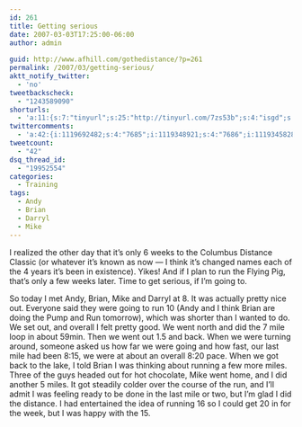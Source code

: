 ```yaml
---
id: 261
title: Getting serious
date: 2007-03-03T17:25:00-06:00
author: admin
  
guid: http://www.afhill.com/gothedistance/?p=261
permalink: /2007/03/getting-serious/
aktt_notify_twitter:
  - 'no'
tweetbackscheck:
  - "1243589090"
shorturls:
  - 'a:11:{s:7:"tinyurl";s:25:"http://tinyurl.com/7zs53b";s:4:"isgd";s:17:"http://is.gd/fVhv";s:5:"bitly";s:18:"http://bit.ly/6mFw";s:5:"snipr";s:22:"http://snipr.com/a2e7c";s:5:"snurl";s:22:"http://snurl.com/a2e7c";s:7:"snipurl";s:24:"http://snipurl.com/a2e7c";s:4:"trim";s:17:"http://tr.im/77zv";s:5:"adjix";s:207:"(10 Jan 2008 temporary restriction: API requires valid partnerID or partnerEmail key in request. Contact us if this affects you.) Invalid Adjix request. API documentation @ http://web.adjix.com/AdjixAPI.html";s:4:"advu";s:203:"(10 Jan 2008 temporary restriction: API requires valid partnerID or partnerEmail key in request. Contact us if this affects you.) Invalid Adjix request. API documentation @ http://web.ad.vu/AdjixAPI.html";s:4:"zima";s:15:"This is a test.";s:9:"permalink";s:60:"http://www.afhill.com/gothedistance/2007/03/getting-serious/";}'
twittercomments:
  - 'a:42:{i:1119692482;s:4:"7685";i:1119348921;s:4:"7686";i:1119345828;s:4:"7687";i:1119344814;s:4:"7688";i:1119341277;s:4:"7689";i:1119340783;s:4:"7690";i:1119269818;s:4:"7691";i:1119269354;s:4:"7692";i:1119258868;s:4:"7693";i:1119160702;s:4:"7694";i:1119159446;s:4:"7695";i:1119114252;s:4:"7696";i:1119014399;s:4:"7697";i:1118917830;s:4:"7698";i:1118659526;s:4:"7699";i:1118593143;s:4:"7700";i:1121254703;s:4:"7817";i:1121128227;s:4:"7818";i:1121074437;s:4:"7819";i:1121069070;s:4:"7820";i:1120542678;s:4:"7821";i:1120271013;s:4:"7822";i:1120251422;s:4:"7823";i:1120000215;s:4:"7824";i:1119833749;s:4:"7825";i:1119787180;s:4:"7826";i:1119710668;s:4:"7827";i:1790856768;s:5:"16875";i:1789761999;s:5:"16876";i:1789701535;s:5:"16877";i:1789437547;s:5:"16878";i:1789351043;s:5:"16879";i:1789167957;s:7:"retweet";i:1789166285;s:5:"16880";i:1789011898;s:5:"16881";i:1788944698;s:5:"16882";i:1907053713;s:5:"17297";i:1906917554;s:5:"17298";i:1904605863;s:5:"17299";i:1904571623;s:7:"retweet";i:1904117290;s:5:"17300";i:1904062330;s:5:"17301";}'
tweetcount:
  - "42"
dsq_thread_id:
  - "19952554"
categories:
  - Training
tags:
  - Andy
  - Brian
  - Darryl
  - Mike
---
```

I realized the other day that it&#8217;s only 6 weeks to the Columbus Distance Classic (or whatever it&#8217;s known as now &#8212; I think it&#8217;s changed names each of the 4 years it&#8217;s been in existence). Yikes! And if I plan to run the Flying Pig, that&#8217;s only a few weeks later. Time to get serious, if I&#8217;m going to. 

So today I met Andy, Brian, Mike and Darryl at 8. It was actually pretty nice out. Everyone said they were going to run 10 (Andy and I think Brian are doing the Pump and Run tomorrow), which was shorter than I wanted to do. We set out, and overall I felt pretty good. We went north and did the 7 mile loop in about 59min. Then we went out 1.5 and back. When we were turning around, someone asked us how far we were going and how fast, our last mile had been 8:15, we were at about an overall 8:20 pace. When we got back to the lake, I told Brian I was thinking about running a few more miles. Three of the guys headed out for hot chocolate, Mike went home, and I did another 5 miles. It got steadily colder over the course of the run, and I&#8217;ll admit I was feeling ready to be done in the last mile or two, but I&#8217;m glad I did the distance. I had entertained the idea of running 16 so I could get 20 in for the week, but I was happy with the 15.